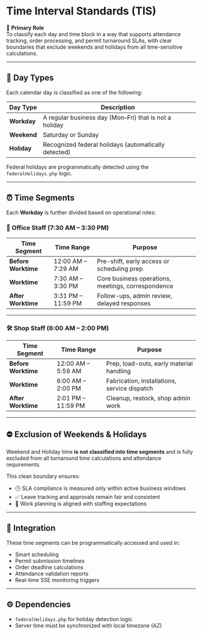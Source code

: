 # Time Interval Standards (TIS)

🧭 **Primary Role**  
To classify each day and time block in a way that supports attendance tracking, order processing, and permit turnaround SLAs, with clear boundaries that exclude weekends and holidays from all time-sensitive calculations.

---

## 📆 Day Types

Each calendar day is classified as one of the following:

| Day Type | Description |
|----------|-------------|
| **Workday** | A regular business day (Mon–Fri) that is not a holiday |
| **Weekend** | Saturday or Sunday |
| **Holiday** | Recognized federal holidays (automatically detected) |

Federal holidays are programmatically detected using the `federalHolidays.php` logic.

---

## ⏰ Time Segments

Each **Workday** is further divided based on operational roles:

### 🏢 Office Staff (7:30 AM – 3:30 PM)

| Time Segment     | Time Range          | Purpose |
|------------------|---------------------|---------|
| **Before Worktime** | 12:00 AM – 7:29 AM   | Pre-shift, early access or scheduling prep |
| **Worktime**        | 7:30 AM – 3:30 PM   | Core business operations, meetings, correspondence |
| **After Worktime**  | 3:31 PM – 11:59 PM  | Follow-ups, admin review, delayed responses |

---

### 🛠️ Shop Staff (6:00 AM – 2:00 PM)

| Time Segment     | Time Range          | Purpose |
|------------------|---------------------|---------|
| **Before Worktime** | 12:00 AM – 5:59 AM   | Prep, load-outs, early material handling |
| **Worktime**        | 6:00 AM – 2:00 PM   | Fabrication, installations, service dispatch |
| **After Worktime**  | 2:01 PM – 11:59 PM  | Cleanup, restock, shop admin work |

---

## ⛔ Exclusion of Weekends & Holidays

Weekend and Holiday time **is not classified into time segments** and is fully excluded from all turnaround time calculations and attendance requirements.

This clean boundary ensures:
- 🕒 SLA compliance is measured only within active business windows
- ✅ Leave tracking and approvals remain fair and consistent
- 📅 Work planning is aligned with staffing expectations

---

## 🔗 Integration

These time segments can be programmatically accessed and used in:
- Smart scheduling
- Permit submission timelines
- Order deadline calculations
- Attendance validation reports
- Real-time SSE monitoring triggers

---

## ⚙️ Dependencies

- `federalHolidays.php` for holiday detection logic
- Server time must be synchronized with local timezone (AZ)
